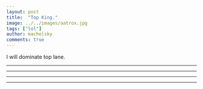 ```yaml
---
layout: post
title:  "Top King."
image: ../../images/aatrox.jpg
tags: ["lol"]
author: machelsky
comments: true
---
```

I will dominate top lane.

---


___

---

***